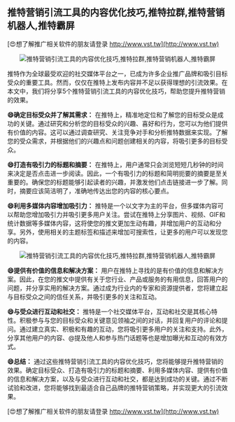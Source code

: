 ## **推特营销引流工具的内容优化技巧,推特拉群,推特营销机器人,推特霸屏**

[😍想了解推广相关软件的朋友请登录 http://www.vst.tw](http://www.vst.tw)

 <center><img src="https://vst.tw/MP4/tuiguang/png/5.png" alt="推特营销引流工具的内容优化技巧,推特拉群,推特营销机器人,推特霸屏"></center>

推特作为全球最受欢迎的社交媒体平台之一，已成为许多企业推广品牌和吸引目标受众的重要工具。然而，仅仅在推特上发布内容并不足以获得理想的引流效果。在本文中，我们将分享5个推特营销引流工具的内容优化技巧，帮助您提升推特营销的效果。

**😄确定目标受众并了解其需求：**
在推特上，精准地定位和了解您的目标受众是成功的关键。通过研究和分析您的目标受众的兴趣、喜好和行为，您可以为他们提供有价值的内容。这可以通过调查研究、关注竞争对手和分析推特数据来实现。了解您的受众需求，并根据他们的兴趣点和问题创建相关的内容，将吸引更多的目标受众。

**😄打造有吸引力的标题和摘要：**
在推特上，用户通常只会浏览短短几秒钟的时间来决定是否点击进一步阅读。因此，一个有吸引力的标题和简明扼要的摘要是至关重要的。确保您的标题能够引起读者的兴趣，并激发他们点击链接进一步了解。同时，摘要应该简洁明了，准确地传达出您的内容的核心要点。

**😄利用多媒体内容增加吸引力：**
推特是一个以文字为主的平台，但多媒体内容可以帮助您增加吸引力并吸引更多用户关注。尝试在推特上分享图片、视频、GIF和统计数据等多媒体内容，这将使您的推文更加生动有趣，并增加用户的互动和分享。另外，使用相关的主题标签和描述来增加可搜索性，让更多的用户可以发现您的内容。

 <center><img src="https://vst.tw/MP4/tuiguang/png/3.png" alt="推特营销引流工具的内容优化技巧,推特拉群,推特营销机器人,推特霸屏"></center>

**😄提供有价值的信息和解决方案：**
用户在推特上寻找的是有价值的信息和解决方案。因此，在您的推文中提供有关于您行业、产品或服务的有用信息，回答用户的问题，并分享实用的解决方案。通过成为行业内的专家和资源提供者，您将建立起与目标受众之间的信任关系，并吸引更多的关注和互动。

**😄与受众进行互动和社交：**
推特是一个社交媒体平台，互动和社交是其核心特性。积极参与与您的目标受众和关键意见领袖之间的对话，并回复用户的评论和提问。通过建立真实、积极和有趣的互动，您将吸引更多用户的关注和支持。此外，分享其他用户的内容、@提及他人和参与热门话题等也是增加曝光和互动的有效方式。

**😄总结：**
通过这些推特营销引流工具的内容优化技巧，您将能够提升推特营销的效果。确定目标受众、打造有吸引力的标题和摘要、利用多媒体内容、提供有价值的信息和解决方案，以及与受众进行互动和社交，都是达到成功的关键。通过不断试验和改进，您将能够找到最适合自己品牌的推特营销策略，并实现更大的引流效果。

[😍想了解推广相关软件的朋友请登录 http://www.vst.tw](http://www.vst.tw)



